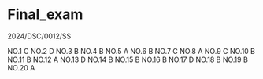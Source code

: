 # Final_exam
2024/DSC/0012/SS
 
NO.1 C
NO.2 D
NO.3 B
NO.4 B
NO.5 A
NO.6 B
NO.7 C
NO.8 A
NO.9 C
NO.10 B
NO.11 B
NO.12 A
NO.13 D
NO.14 B
NO.15 B
NO.16 B
NO.17 D
NO.18 B
NO.19 B
NO.20 A
